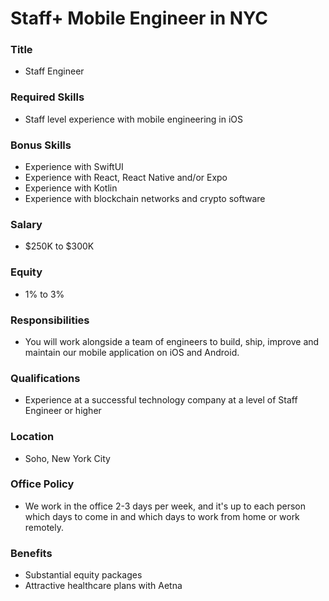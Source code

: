 # Staff+ Mobile Engineer in NYC

### Title

- Staff Engineer

### Required Skills

- Staff level experience with mobile engineering in iOS

### Bonus Skills

- Experience with SwiftUI
- Experience with React, React Native and/or Expo
- Experience with Kotlin
- Experience with blockchain networks and crypto software

### Salary

- $250K to $300K

### Equity

- 1% to 3%

### Responsibilities

- You will work alongside a team of engineers to build, ship, improve and maintain our mobile application on iOS and Android.

### Qualifications

- Experience at a successful technology company at a level of Staff Engineer or higher

### Location

- Soho, New York City

### Office Policy

- We work in the office 2-3 days per week, and it's up to each person which days to come in and which days to work from home or work remotely.

### Benefits

- Substantial equity packages
- Attractive healthcare plans with Aetna
